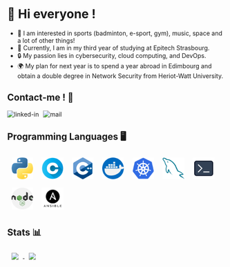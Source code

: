# 👋 Hi everyone !
- 👀 I am interested in sports (badminton, e-sport, gym), music, space and a lot of other things!
- 🌱 Currently, I am in my third year of studying at Epitech Strasbourg.
- 🔒 My passion lies in cybersecurity, cloud computing, and DevOps.
- 🌍 My plan for next year is to spend a year abroad in Edimbourg and obtain a double degree in Network Security from Heriot-Watt University.

## Contact-me ! 📝

[<img align="left" alt="linked-in" src="https://img.shields.io/badge/LinkedIn-0077B5?style=for-the-badge&logo=linkedin&logoColor=white" style="padding-right:10px" />](https://www.linkedin.com/in/remi-mergen/) [<img align="left" alt="mail" src="https://img.shields.io/badge/mail-fff?style=for-the-badge&logo=gmail&logoColor=red" />](mailto:remi.mergen@epitech.eu)
<br clear="left">

## Programming Languages 🖥️

<img align="left" src="assets/python.png" alt="python" style="width:50px;height:50px;padding:10px"/>

<img align="left" src="assets/c.png" alt="C" style="width:50px;height:50px;padding:10px"/>

<img align="left" src="assets/cpp.png" alt="C++" style="width:50px;height:50px;padding:10px"/>

<img align="left" src="assets/docker.png" alt="docker" style="width:50px;height:50px;padding:10px"/>

<img align="left" src="assets/kubernetes.png" alt="kubernetes" style="width:50px;height:50px;padding:10px"/>

<img align="left" src="assets/mysql.png" alt="mysql" style="width:50px;height:50px;padding:10px"/>

<img align="left" src="assets/gnu-bash.png" alt="gnu-bash" style="width:50px;height:50px;padding:10px"/>

<img align="left" src="assets/nodejs.png" alt="nodejs" style="width:50px;height:50px;padding:10px"/>

<img align="left" src="assets/ansible.png" alt="ansible" style="width:50px;height:50px;padding:10px"/>

<br clear="left">

## Stats 📊

<a href="https://github.com/Remi-Mergen/github-readme-stats">
    <img align="center" src="https://github-readme-stats.vercel.app/api?username=Remi-Mergen&bg_color=30,FF5733,C352FF&title_color=fff&text_color=fff&show_icons=true&icon_color=fff" style="padding:10px"/>
</a>

<a href="https://github.com/Remi-Mergen/convoychat">
    <img align="center" src="https://github-readme-stats.vercel.app/api/top-langs/?username=Remi-Mergen&bg_color=320,C352FF,36D4FF&title_color=fff&text_color=fff&show_icons=true&icon_color=fff" style="padding:10px"/>
</a>

<br>


<!-- username=Remi-Mergen -->

